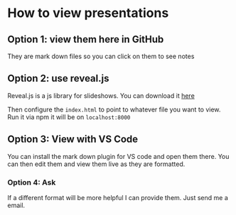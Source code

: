 # How to view presentations

## Option 1: view them here in GitHub

They are mark down files so you can click on them to see notes

## Option 2: use reveal.js

Reveal.js is a js library for slideshows. You can download it [here](https://revealjs.com/)

Then configure the `index.html` to point to whatever file you want to view. Run it via npm it will be on `localhost:8000`

## Option 3: View with VS Code

You can install the mark down plugin for VS code and open them there. You can then edit them and view them live as they are formatted.

### Option 4: Ask

If a different format will be more helpful I can provide them. Just send me a email.
